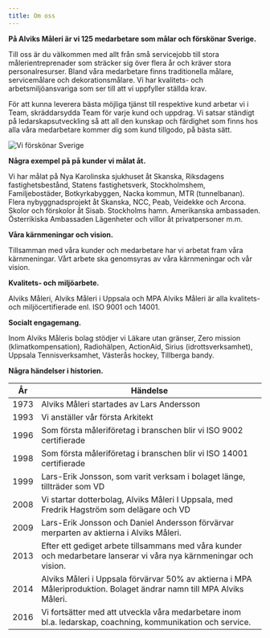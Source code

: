 ```yaml
---
title: Om oss
---
```

**På Alviks Måleri är vi 125 medarbetare som målar och förskönar Sverige.**

Till oss är du välkommen med allt från små servicejobb till stora målerientreprenader som sträcker sig över flera år och kräver stora personalresurser. Bland våra medarbetare finns traditionella målare, servicemålare och dekorationsmålare. Vi har kvalitets- och arbetsmiljöansvariga som ser till att vi uppfyller ställda krav.

För att kunna leverera bästa möjliga tjänst till respektive kund arbetar vi i Team, skräddarsydda Team för varje kund och uppdrag. Vi satsar ständigt på ledarskapsutveckling så att all den kunskap och färdighet som finns hos alla våra medarbetare kommer dig som kund tillgodo, på bästa sätt.

![Vi förskönar Sverige](/img/alviks-3d-object.png)

**Några exempel på på kunder vi målat åt.**

Vi har målat på Nya Karolinska sjukhuset åt Skanska, Riksdagens fastighetsbestånd, Statens fastighetsverk, Stockholmshem, Familjebostäder, Botkyrkabyggen, Nacka kommun, MTR (tunnelbanan). Flera nybyggnadsprojekt åt Skanska, NCC, Peab, Veidekke och Arcona. Skolor och förskolor åt Sisab. Stockholms hamn. Amerikanska ambassaden. Österrikiska Ambassaden Lägenheter och villor åt privatpersoner m.m.

**Våra kärnmeningar och vision.**

Tillsamman med våra kunder och medarbetare har vi arbetat fram våra kärnmeningar. Vårt arbete ska genomsyras av våra kärnmeningar och vår vision.

**Kvalitets- och miljöarbete.**

Alviks Måleri, Alviks Måleri i Uppsala och MPA Alviks Måleri är alla kvalitets- och miljöcertifierade enl. ISO 9001 och 14001.

**Socialt engagemang.**

Inom Alviks Måleris bolag stödjer vi Läkare utan gränser, Zero mission (klimatkompensation),  Radiohälpen, ActionAid, Sirius (idrottsverksamhet), Uppsala Tennisverksamhet, Västerås hockey, Tillberga bandy.

**Några händelser i historien.**

| År   | Händelse                                                                                                              |
| ---- | --------------------------------------------------------------------------------------------------------------------- |
| 1973 | Alviks Måleri startades av Lars Andersson                                                                             |
| 1993 | Vi anställer vår första Arkitekt                                                                                      |
| 1996 | Som första måleriföretag i branschen blir vi ISO 9002 certifierade                                                    |
| 1998 | Som första måleriföretag i branschen blir vi ISO 14001 certifierade                                                   |
| 1999 | Lars-Erik Jonsson, som varit verksam i bolaget länge, tillträder som VD                                               |
| 2008 | Vi startar dotterbolag, Alviks Måleri I Uppsala, med Fredrik Hagström som delägare och VD                             |
| 2009 | Lars-Erik Jonsson och Daniel Andersson förvärvar merparten av aktierna i Alviks Måleri.                               |
| 2013 | Efter ett gediget arbete tillsammans med våra kunder och medarbetare lanserar vi våra nya kärnmeningar och vision.    |
| 2014 | Alviks Måleri i Uppsala förvärvar 50% av aktierna i MPA Måleriproduktion. Bolaget ändrar namn till MPA Alviks Måleri. |
| 2016 | Vi fortsätter med att utveckla våra medarbetare inom bl.a. ledarskap, coachning, kommunikation och service.           |

